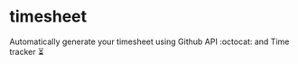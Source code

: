 # timesheet 

Automatically generate your timesheet using Github API :octocat: and Time tracker :hourglass_flowing_sand:
